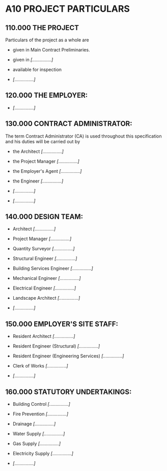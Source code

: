A10 PROJECT PARTICULARS
=======================

110.000 THE PROJECT
-------------------

Particulars of the project as a whole are

-   given in Main Contract Preliminaries.

-   given in *[...............]*

-   available for inspection

-   *[...............]*

120.000 THE EMPLOYER:
---------------------

-   *[...............]*

130.000 CONTRACT ADMINISTRATOR:
-------------------------------

The term Contract Administrator (CA) is used throughout this specification and
his duties will be carried out by

-   the Architect *[...............]*

-   the Project Manager *[...............]*

-   the Employer's Agent *[...............]*

-   the Engineer *[...............]*

-   *[...............]*

-   *[...............]*

140.000 DESIGN TEAM:
--------------------

-   Architect *[...............]*

-   Project Manager *[...............]*

-   Quantity Surveyor *[...............]*

-   Structural Engineer *[...............]*

-   Building Services Engineer *[...............]*

-   Mechanical Engineer *[...............]*

-   Electrical Engineer *[...............]*

-   Landscape Architect *[...............]*

-   *[...............]*

150.000 EMPLOYER'S SITE STAFF:
------------------------------

-   Resident Architect *[...............]*

-   Resident Engineer (Structural) *[...............]*

-   Resident Engineer (Engineering Services) *[...............]*

-   Clerk of Works *[...............]*

-   *[...............]*

160.000 STATUTORY UNDERTAKINGS:
-------------------------------

-   Building Control *[...............]*

-   Fire Prevention *[...............]*

-   Drainage *[...............]*

-   Water Supply *[...............]*

-   Gas Supply *[...............]*

-   Electricity Supply *[...............]*




















-   *[...............]*


